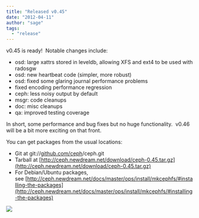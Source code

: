 ```yaml
---
title: "Released v0.45"
date: "2012-04-11"
author: "sage"
tags: 
  - "release"
---
```


v0.45 is ready!  Notable changes include:

- osd: large xattrs stored in leveldb, allowing XFS and ext4 to be used with radosgw
- osd: new heartbeat code (simpler, more robust)
- osd: fixed some glaring journal performance problems
- fixed encoding performance regression
- ceph: less noisy output by default
- msgr: code cleanups
- doc: misc cleanups
- qa: improved testing coverage

In short, some performance and bug fixes but no huge functionality.  v0.46 will be a bit more exciting on that front.

You can get packages from the usual locations:

- Git at git://[github.com/ceph](http://github.com/ceph)/ceph.git
- Tarball at [http://ceph.newdream.net/download/ceph-0.45.tar.gz](http://ceph.newdream.net/download/ceph-0.45.tar.gz)
- For Debian/Ubuntu packages, see [http://ceph.newdream.net/docs/master/ops/install/mkcephfs/#installing-the-packages](http://ceph.newdream.net/docs/master/ops/install/mkcephfs/#installing-the-packages)

![](http://track.hubspot.com/__ptq.gif?a=268973&k=14&bu=http://ceph.com&r=http://ceph.com/releases/released-v0-45/&bvt=rss&p=wordpress)
